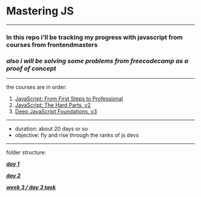 # Mastering JS 
---
### In this repo i'll be tracking my progress with javascript from courses from frontendmasters
### *also i will be solving some problems from freecodecamp as a proof of concept*
---
the courses are in order:
1. [JavaScript: From First Steps to Professional][js1]
2. [JavaScript: The Hard Parts, v2][js2]
3. [Deep JavaScript Foundations, v3][js3]
---
- duration: about 20 days or so
- objective: fly and rise through the ranks of js devs

[js1]: https://frontendmasters.com/courses/javascript-first-steps/
[js2]: https://frontendmasters.com/courses/javascript-hard-parts-v2/
[js3]: https://frontendmasters.com/courses/deep-javascript-v3/

---

folder structure: 

[***day 1***][day1]

[***day 2***][day2]

[***week 3 / day 3 task***][task1]

[day1]: https://github.com/xsharawi/GSGMasteringJs/blob/master/day1.md

[day2]: https://github.com/xsharawi/GSGMasteringJs/blob/master/day2.md

[task1]: https://github.com/xsharawi/GSGMasteringJs/tree/master/week3-task